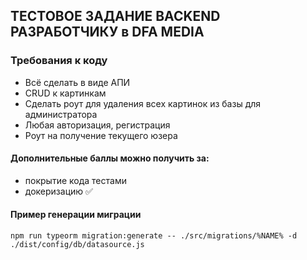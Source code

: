 ## ТЕСТОВОЕ ЗАДАНИЕ BACKEND РАЗРАБОТЧИКУ в DFA MEDIA

### Требования к коду

- Всё сделать в виде АПИ
- CRUD к картинкам
- Сделать роут для удаления всех картинок из базы для администратора
- Любая авторизация, регистрация
- Роут на получение текущего юзера

#### Дополнительные баллы можно получить за:

- покрытие кода тестами
- докеризацию ✅

#### Пример генерации миграции

```
npm run typeorm migration:generate -- ./src/migrations/%NAME% -d ./dist/config/db/datasource.js
```
